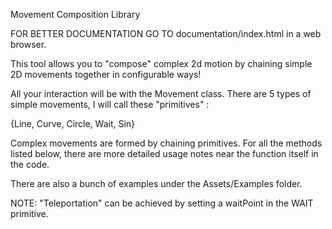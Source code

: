 Movement Composition Library

FOR BETTER DOCUMENTATION GO TO documentation/index.html in a web browser.

This tool allows you to "compose" complex 2d motion by chaining simple
2D movements together in configurable ways!

All your interaction will be with the Movement class.
There are 5 types of simple movements, I will call these "primitives" :

{Line, Curve, Circle, Wait, Sin}

Complex movements are formed by chaining primitives.
For all the methods listed below, there are more detailed usage notes near the function itself in the code.

There are also a bunch of examples under the Assets/Examples folder.

NOTE: "Teleportation" can be achieved by setting a waitPoint in the WAIT primitive.
